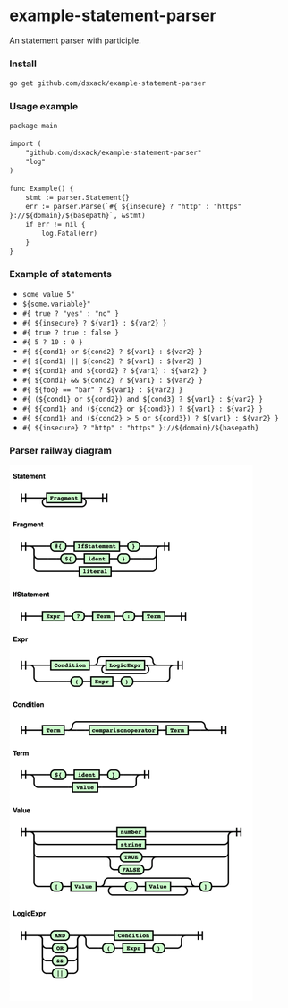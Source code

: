# example-statement-parser

An statement parser with participle.

### Install

```sh
go get github.com/dsxack/example-statement-parser
```

### Usage example

```golang
package main

import (
	"github.com/dsxack/example-statement-parser"
	"log"
)

func Example() {
	stmt := parser.Statement{}
	err := parser.Parse(`#{ ${insecure} ? "http" : "https" }://${domain}/${basepath}`, &stmt)
	if err != nil {
		log.Fatal(err)
	}
}
```

### Example of statements

* `some value 5"`
* `${some.variable}"`
* `#{ true ? "yes" : "no" }`
* `#{ ${insecure} ? ${var1} : ${var2} }`
* `#{ true ? true : false }`
* `#{ 5 ? 10 : 0 }`
* `#{ ${cond1} or ${cond2} ? ${var1} : ${var2} }`
* `#{ ${cond1} || ${cond2} ? ${var1} : ${var2} }`
* `#{ ${cond1} and ${cond2} ? ${var1} : ${var2} }`
* `#{ ${cond1} && ${cond2} ? ${var1} : ${var2} }`
* `#{ ${foo} == "bar" ? ${var1} : ${var2} }`
* `#{ (${cond1} or ${cond2}) and ${cond3} ? ${var1} : ${var2} }`
* `#{ ${cond1} and (${cond2} or ${cond3}) ? ${var1} : ${var2} }`
* `#{ ${cond1} and (${cond2} > 5 or ${cond3}) ? ${var1} : ${var2} }`
* `#{ ${insecure} ? "http" : "https" }://${domain}/${basepath}`

### Parser railway diagram

![](.github/images/railroad.png)
